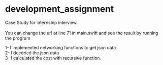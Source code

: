 # development_assignment
Case Study for internship interview. <br>
<br>
You can change the url at line 71 in main.swift and see the result by running the program

1- I implemented networking functions to get json data <br>
2- I decoded the json data<br>
3- I calculated the cost with recursive function.<br>

